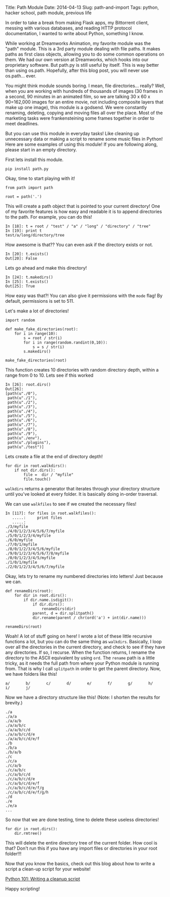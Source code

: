 Title: Path Module
Date: 2014-04-13
Slug: path-and-import
Tags: python, hacker school, path module, previous life

In order to take a break from making Flask apps, my Bittorrent client, messing with various databases, and reading HTTP protocol documentation, I wanted to write about Python, something I know.

While working at Dreamworks Animation, my favorite module was the "path" module. This is a 3rd party module dealing with file paths. It makes paths as first class objects, allowing you to do some common operations on them.  We had our own version at Dreamworks, which hooks into our proprietary software. But path.py is still useful by itself. This is way better than using os.path. Hopefully, after this blog post, you will never use os.path... ever.

You might think module sounds boring. I mean, file directories... really? Well, when you are working with hundreds of thousands of images (30 frames in a second, 90 minutes in an animated film, so we are talking 30 x 60 x 90=162,000 images for an entire movie, not including composite layers that make up one image), this module is a godsend. We were constantly renaming, deleting, copying and moving files all over the place. Most of the marketing tasks were frankensteining some frames together in order to meet deadlines. 

But you can use this module in everyday tasks! Like cleaning up unnecessary data or making a script to rename some music files in Python! Here are some examples of using this module! If you are following along, please start in an empty directory.

First lets install this module.

```
pip install path.py
```

Okay, time to start playing with it!

```
from path import path

root = path('.')
```
This will create a path object that is pointed to your current directory! One of my favorite features is how easy and readable it is to append directories to the path. For example, you can do this!

```
In [18]: t = root / "test" / "a" / "long" / "directory" / "tree"
In [19]: print t
test/a/long/directory/tree 
```
How awesome is that?? You can even ask if the directory exists or not. 

```
In [20]: t.exists()
Out[20]: False
```
Lets go ahead and make this directory!
```
In [24]: t.makedirs()
In [25]: t.exists()
Out[25]: True
```
How easy was that?! You can also give it permissions with the `mode` flag! By default, permissions is set to 511.

Let's make a lot of directories!

```
import random

def make_fake_directories(root):
    for i in range(10):
        s = root / str(i)
        for i in range(random.randint(0,10)):
            s = s / str(i)
        s.makedirs()

make_fake_directories(root)
```
This function creates 10 directories with random directory depth, within a range from 0 to 10. Lets see if this worked

```
In [26]: root.dirs()
Out[26]: 
[path(u"./0"),
 path(u"./1"),
 path(u"./2"),
 path(u"./3"),
 path(u"./4"),
 path(u"./5"),
 path(u"./6"),
 path(u"./7"),
 path(u"./8"),
 path(u"./9"),
 path(u"./env"),
 path(u"./plugins"),
 path(u"./test")]
```
Lets create a file at the end of directory depth!
```
for dir in root.walkdirs():
    if not dir.dirs():
        file =  dir / "myfile"
        file.touch()
```
`walkdirs` returns a generator that iterates through your directory structure until you've looked at every folder. It is basically doing in-order traversal. 

We can use `walkfiles` to see if we created the necessary files!
```
In [117]: for files in root.walkfiles():
   .....:     print files
   .....:     
./3/myfile
./4/0/1/2/3/4/5/6/7/myfile
./5/0/1/2/3/4/myfile
./6/0/myfile
./7/0/1/myfile
./8/0/1/2/3/4/5/6/myfile
./9/0/1/2/3/4/5/6/7/8/myfile
./0/0/1/2/3/4/5/myfile
./1/0/1/myfile
./2/0/1/2/3/4/5/6/7/myfile
```
Okay, lets try to rename my numbered directories into letters! Just because we can. 

```
def renameDirs(root):
    for dir in root.dirs():
        if dir.name.isdigit():
            if dir.dirs():
                renameDirs(dir)
            parent, d = dir.splitpath()
            dir.rename(parent / chr(ord('a') + int(dir.name)))

renameDirs(root)
```
Woah! A lot of stuff going on here! I wrote a lot of these little recursive functions a lot, but you can do the same thing as `walkdirs`. Basically, I loop over all the directories in the current directory, and check to see if they have any directories. If so, I recurse. When the function returns, I rename the directory to the ASCII equivalent by using `ord`. The `rename` path is a little tricky, as it needs the full path from where your Python module is running from. That is why I call `splitpath` in order to get the parent directory. Now, we have folders like this!

```
a/       b/       c/       d/       e/       f/       g/       h/       i/       j/  
```

Now we have a directory structure like this! (Note: I shorten the results for brevity.)

```
./a
./a/a
./a/a/b
./a/a/b/c
./a/a/b/c/d
./a/a/b/c/d/e
./a/a/b/c/d/e/f
./b
./b/a
./b/a/b
./c
./c/a
./c/a/b
./c/a/b/c
./c/a/b/c/d
./c/a/b/c/d/e
./c/a/b/c/d/e/f
./c/a/b/c/d/e/f/g
./c/a/b/c/d/e/f/g/h
./d
./e
./e/a
...
```
So now that we are done testing, time to delete these useless directories! 

```
for dir in root.dirs():
    dir.rmtree()
```
This will delete the entire directory tree of the current folder. How cool is that? Don't run this if you have any import files or directories in your root folder!!!

Now that you know the basics, check out this blog about how to write a script a clean-up script for your website!

[Python 101: Writing a cleanup script][clean]

[clean]:http://freepythontips.wordpress.com/2014/01/23/python-101-writing-a-cleanup-script/

Happy scripting!


